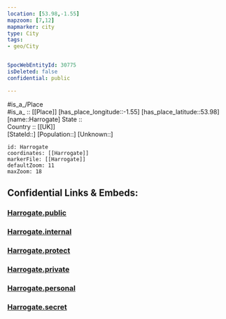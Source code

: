 ```yaml
---
location: [53.98,-1.55] 
mapzoom: [7,12] 
mapmarker: city 
type: City
tags:
- geo/City


SpocWebEntityId: 30775
isDeleted: false
confidential: public

---
```

#is_a_/Place  
#is_a_ :: [[Place]] 
[has_place_longitude::-1.55] 
[has_place_latitude::53.98] 
[name::Harrogate] 
State ::  
Country :: [[UK]]  
[StateId::] 
[Population::] 
[Unknown::] 


```leaflet
id: Harrogate
coordinates: [[Harrogate]] 
markerFile: [[Harrogate]] 
defaultZoom: 11 
maxZoom: 18
```


## Confidential Links & Embeds: 

### [Harrogate.public](/_public/\Earth\Continent\Europe\Europe~North\UK\England\Regions~England\Yorkshire_and_the_Humber\Yorkshire~North\cities~NorthYorkshire\Harrogate\cities~HarrogateHarrogate.public.md) 

### [Harrogate.internal](/_internal/\Earth\Continent\Europe\Europe~North\UK\England\Regions~England\Yorkshire_and_the_Humber\Yorkshire~North\cities~NorthYorkshire\Harrogate\cities~HarrogateHarrogate.internal.md) 

### [Harrogate.protect](/_protect/\Earth\Continent\Europe\Europe~North\UK\England\Regions~England\Yorkshire_and_the_Humber\Yorkshire~North\cities~NorthYorkshire\Harrogate\cities~HarrogateHarrogate.protect.md) 

### [Harrogate.private](/_private/\Earth\Continent\Europe\Europe~North\UK\England\Regions~England\Yorkshire_and_the_Humber\Yorkshire~North\cities~NorthYorkshire\Harrogate\cities~HarrogateHarrogate.private.md) 

### [Harrogate.personal](/_personal/\Earth\Continent\Europe\Europe~North\UK\England\Regions~England\Yorkshire_and_the_Humber\Yorkshire~North\cities~NorthYorkshire\Harrogate\cities~HarrogateHarrogate.personal.md) 

### [Harrogate.secret](/_secret/\Earth\Continent\Europe\Europe~North\UK\England\Regions~England\Yorkshire_and_the_Humber\Yorkshire~North\cities~NorthYorkshire\Harrogate\cities~HarrogateHarrogate.secret.md)

